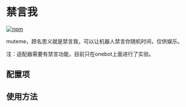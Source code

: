 # 禁言我

[![npm](https://img.shields.io/npm/v/@windypear/koishi-plugin-muteme?style=flat-square)](https://www.npmjs.com/package/@windypear/koishi-plugin-muteme)

muteme，顾名思义就是禁言我，可以让机器人禁言你随机时间，仅供娱乐。

注：适配器需要有禁言功能，目前只在onebot上面进行了实验。

## 配置项

###

## 使用方法